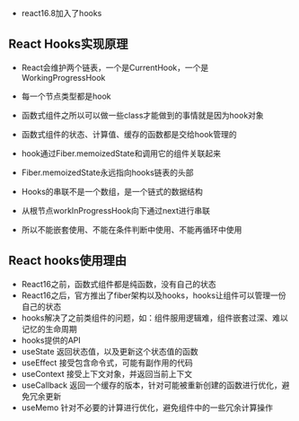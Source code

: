 * react16.8加入了hooks

## React Hooks实现原理
* React会维护两个链表，一个是CurrentHook，一个是WorkingProgressHook
* 每一个节点类型都是hook
* 函数式组件之所以可以做一些class才能做到的事情就是因为hook对象
* 函数式组件的状态、计算值、缓存的函数都是交给hook管理的
* hook通过Fiber.memoizedState和调用它的组件关联起来
* Fiber.memoizedState永远指向hooks链表的头部

* Hooks的串联不是一个数组，是一个链式的数据结构
* 从根节点workInProgressHook向下通过next进行串联
* 所以不能嵌套使用、不能在条件判断中使用、不能再循环中使用


## React hooks使用理由
* React16之前，函数式组件都是纯函数，没有自己的状态
* React16之后，官方推出了fiber架构以及hooks，hooks让组件可以管理一份自己的状态
* hooks解决了之前类组件的问题，如：组件服用逻辑难，组件嵌套过深、难以记忆的生命周期
* hooks提供的API
* useState 返回状态值，以及更新这个状态值的函数
* useEffect 接受包含命令式，可能有副作用的代码
* useContext 接受上下文对象，并返回当前上下文
* useCallback 返回一个缓存的版本，针对可能被重新创建的函数进行优化，避免冗余更新
* useMemo  针对不必要的计算进行优化，避免组件中的一些冗余计算操作
